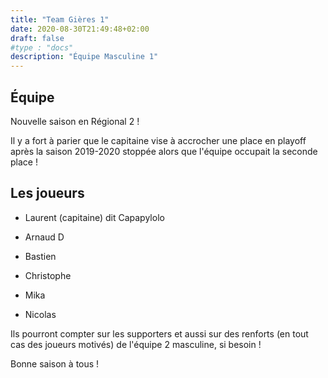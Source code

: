 ```yaml
---
title: "Team Gières 1"
date: 2020-08-30T21:49:48+02:00
draft: false
#type : "docs"
description: "Équipe Masculine 1"
---
```


## Équipe

Nouvelle saison en Régional 2 !

Il y a fort à parier que le capitaine vise à accrocher une place en playoff après la saison 2019-2020 stoppée alors que l'équipe occupait la seconde place !

## Les joueurs

- Laurent (capitaine) dit Capapylolo

- Arnaud D

- Bastien

- Christophe

- Mika

- Nicolas

Ils pourront compter sur les supporters et aussi sur des renforts (en tout cas des joueurs motivés) de l'équipe 2 masculine, si besoin !

Bonne saison à tous !
